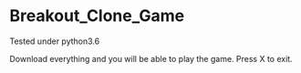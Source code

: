 # Breakout_Clone_Game

Tested under python3.6

Download everything and you will be able to play the game. Press X to exit. 
